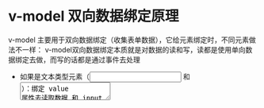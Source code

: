 # v-model 双向数据绑定原理

v-model 主要用于双向数据绑定（收集表单数据），它给元素绑定时，不同元素做法不一样：
v-model双向数据绑定本质就是对数据的读和写，读都是使用单向数据绑定去做，而写的话都是通过事件去处理
- 如果是文本类型元素（<input> 和 <textarea>）：绑定 value 属性去读取数据 和 input 事件去写数据；
- 如果是单选或多选元素（<input type="checkbox"> 和 <input type="radio">）：绑定 checked 属性和 change 事件；
- 如果是下拉列表元素（<select>）：绑定 value 属性和 change 事件；
- 如果不是上述这些元素（比如组件），会按照文本类型元素处理。
- Vue3中，给组件绑定的是 modelValue 属性和 update:modelValue 事件